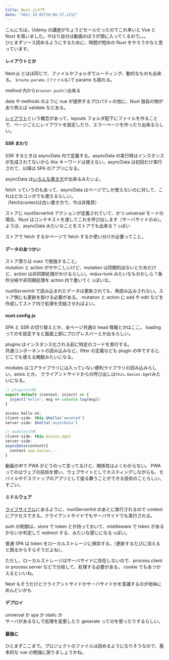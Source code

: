 ```yaml
---
title: Nuxt.js入門
date: "2021-10-05T10:06:37.121Z"
---
```


こんにちは。Udemy の講座がちょうどセールだったのでこれ幸いと Vue と Nuxt を買いました。やはり自分は動画のほうが頭に入ってくるので。。。  
ひとまずソース読めるようにするために、時間が短めの Nuxt をやろうかなと思っています。

#### レイアウトとか

Next.js とほぼ同じで、ファイルやフォルダでルーティング、動的なものも出来る。
`$route.params.[ファイル名]`で params も取れる。

method 内から`$router.push()`出来る

data や methods のように vue が提供するプロパティの他に、Nuxt 独自の物があり例えば validate などある。

[レイアウト](https://nuxtjs.org/ja/docs/concepts/views)という概念があって、layouts フォルダ配下にファイルを作ることで、ページごとにレイアウトを設定したり、エラーページを作ったり出来るらしい。

#### SSR まわり

SSR するときは asyncData 内で定義する。asyncData の実行時はインスタンスが生成されてないから this キーワードは使えない。asyncData は初回だけ実行されて、以降は SPA のアプリになる。

asyncData は[いろんな書き方](https://webxreal.com/js_nuxt-axios-asyncdata/)が出来るみたいよ。

fetch っていうのもあって、asyncData はページでしか使えないのに対して、これはどのコンポでも使えるらしい。  
（fetch(contex)は古い書き方で、今は非推奨）

ストアに nuxtServerInit アクションが定義されていて、かつ universal モードの場合、Nuxt はコンテキストを渡してこれを呼び出します（サーバサイドのみ）。  
ようは、asyncData みたいなことをストアでも出来る？っぽい

ストアで fetch するかページで fetch するか使い分けが必要ってこと。

#### データのあつかい

ストア周りは vuex で勉強すること。  
mutation と action がややこしいけど、mutation は同期的出ないとだめだけど、action は非同期処理がかけるらしい。redux-tunk みたいなものかしら？条件分岐や非同期処理を action 内で書いてくっぽいな。

nuxtServerInit で読み込まれたデータは更新されても、再読み込みされない。ストア側にも更新を掛ける必要がある。
mutation と action に add や edit などを作成してストア内で処理を完結させればよい。

#### nuxt.config.js

SPA と SSR の切り替えとか、全ページ共通の head 情報とかはここ。
loading ってのを設定すると画面上部にプログレスバーとか出るらしい。

plugins はインスタンス化される前に特定のコードを実行する。  
共通コンポーネントの読み込みなど。filter の定義なども plugin の中ですると、どこでも使える関数みたいになる。

modules はコアライブラリには入っていない便利ライブラリの読み込みらしい。axios とか。
クライアントサイドからの呼び出しは`this.$axios.$get`みたいになる。

```js
// pluginsの例
export default (context, inject) => {
  inject("hello", msg => console.log(msg))
}

access hello on:
client-side: this.$hello('mounted')
server-side: $hello('asyncData')

// modulesの例
client-side: this.$axios.$get
server-side:
asyncData(context){
  context.app.$axios...
}
```

動画の中で PWA がどうのって言ってるけど、関係性はよくわからない。
PWA ってのはウェブの技術を使い、ウェブサイトとしてホスティングしながらも、モバイルやデスクトップのアプリとして振る舞うことができる技術のことらしい。すごい。

#### ミドルウェア

[ライフサイクル](https://nuxtjs.org/ja/docs/concepts/nuxt-lifecycle)にあるように、nuxtServerInit のあとに実行されるので context にアクセスできる。クライアントサイドでもサーバサイドでも実行される。

auth の制御は、store で token とか持っておいて、middleware で token があるかないか判定して redirect する、みたいな感じになるっぽい。

普通 SPA は token をローカルストレージに保存する。（更新するたびに消えると困るからそらそうだよね）。

ただし、ローカルストレージはサーバサイドに存在しないので、process.client or process.server などで分岐して、処理する必要がある。
cookie でもあつかえるといいね。

Next もそうだけどクライアントサイドかサーバサイドかを意識するのが地味にめんどいかも

#### デプロイ

universal か spa か static か  
サーバがあるなしで処理を変更したり generate ってのを使ったりするらしい。

#### 最後に

ひとまずここまで。プロジェクトのファイルは読めるようになりそうなので、基本的な vue の勉強に戻りましょうかね。
